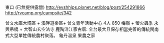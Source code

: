 東口 (已無提供露營)
http://evshhips.pixnet.net/blog/post/254291866
http://rvcamp.org/campsite/342

曾文水庫大壩區 + 溪畔遊樂區+ 曾文青年活動中心 4人 850
梅嶺 + 螢火蟲季
永興吊橋 + 大智山玄空法寺
鹿陶洋江家古厝: 全台最大且保存相當完善的傳統閩南式大型單姓傳統農村聚落。
龜丹溫泉
果農之家
